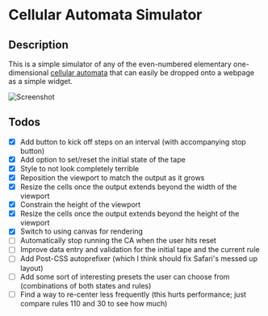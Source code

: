 # Cellular Automata Simulator

## Description

This is a simple simulator of any of the even-numbered elementary one-dimensional [cellular automata](https://en.wikipedia.org/wiki/Elementary_cellular_automaton) that can easily be dropped onto a webpage as a simple widget.

![Screenshot](http://i.imgur.com/HE7t2hR.png)

## Todos

- [X] Add button to kick off steps on an interval (with accompanying stop button)
- [X] Add option to set/reset the initial state of the tape
- [X] Style to not look completely terrible
- [X] Reposition the viewport to match the output as it grows
- [X] Resize the cells once the output extends beyond the width of the viewport
- [X] Constrain the height of the viewport
- [X] Resize the cells once the output extends beyond the height of the viewport
- [X] Switch to using canvas for rendering
- [ ] Automatically stop running the CA when the user hits reset
- [ ] Improve data entry and validation for the initial tape and the current rule
- [ ] Add Post-CSS autoprefixer (which I think should fix Safari's messed up layout)
- [ ] Add some sort of interesting presets the user can choose from (combinations of both states and rules)
- [ ] Find a way to re-center less frequently (this hurts performance; just compare rules 110 and 30 to see how much)
